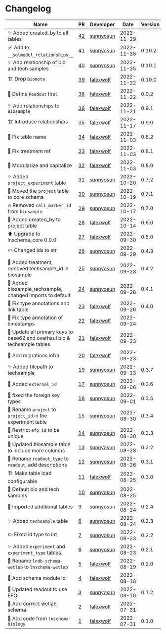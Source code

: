 # Changelog

<!-- prettier-ignore -->
Name | PR | Developer | Date | Version
--- | --- | --- | --- | ---
✨ Added created_by to all tables | [42](https://github.com/laminlabs/lnschema-wetlab/pull/42) | [sunnyosun](https://github.com/sunnyosun) | 2022-11-29 |
🩹 Add to `__sqlmodel_relationships__` | [41](https://github.com/laminlabs/lnschema-wetlab/pull/41) | [sunnyosun](https://github.com/sunnyosun) | 2022-11-28 | 0.10.2
✨ Add relationship of bio and tech samples | [40](https://github.com/laminlabs/lnschema-wetlab/pull/40) | [sunnyosun](https://github.com/sunnyosun) | 2022-11-25 | 0.10.1
🏗️ Drop `Biometa` | [39](https://github.com/laminlabs/lnschema-wetlab/pull/39) | [falexwolf](https://github.com/falexwolf) | 2022-11-22 | 0.10.0
🎨 Define `Readout` first | [38](https://github.com/laminlabs/lnschema-wetlab/pull/38) | [falexwolf](https://github.com/falexwolf) | 2022-11-22 | 0.9.2
✨ Add relationships to `Biosample` | [36](https://github.com/laminlabs/lnschema-wetlab/pull/36) | [falexwolf](https://github.com/falexwolf) | 2022-11-21 | 0.9.1
🏗️ Introduce relationships | [35](https://github.com/laminlabs/lnschema-wetlab/pull/35) | [falexwolf](https://github.com/falexwolf) | 2022-11-17 | 0.9.0
🐛 Fix table name | [34](https://github.com/laminlabs/lnschema-wetlab/pull/34) | [falexwolf](https://github.com/falexwolf) | 2022-11-03 | 0.8.2
🐛 Fix treatment ref | [33](https://github.com/laminlabs/lnschema-wetlab/pull/33) | [falexwolf](https://github.com/falexwolf) | 2022-11-03 | 0.8.1
🎨 Modularize and capitalize | [32](https://github.com/laminlabs/lnschema-wetlab/pull/32) | [falexwolf](https://github.com/falexwolf) | 2022-11-03 | 0.8.0
✨ Added `project_experiment` table | [31](https://github.com/laminlabs/lnschema-wetlab/pull/31) | [sunnyosun](https://github.com/sunnyosun) | 2022-10-20 | 0.7.2
🚚 Moved the `project` table to core schema | [30](https://github.com/laminlabs/lnschema-wetlab/pull/30) | [sunnyosun](https://github.com/sunnyosun) | 2022-10-19 | 0.7.1
🔥 Removed `cell_marker_id` from `biosample` | [29](https://github.com/laminlabs/lnschema-wetlab/pull/29) | [sunnyosun](https://github.com/sunnyosun) | 2022-10-17 | 0.7.0
🚚 Added created_by to project table | [28](https://github.com/laminlabs/lnschema-wetlab/pull/28) | [falexwolf](https://github.com/falexwolf) | 2022-10-14 | 0.6.0
⬆️ Upgrade to lnschema_core 0.9.0 | [27](https://github.com/laminlabs/lnschema-wetlab/pull/27) | [falexwolf](https://github.com/falexwolf) | 2022-09-30 | 0.5.0
✏️ Changed ids to str | [26](https://github.com/laminlabs/lnschema-wetlab/pull/26) | [sunnyosun](https://github.com/sunnyosun) | 2022-09-29 | 0.4.3
🍱 Added treatment, removed techsample_id in biosample | [25](https://github.com/laminlabs/lnschema-wetlab/pull/25) | [sunnyosun](https://github.com/sunnyosun) | 2022-09-28 | 0.4.2
🎨 Added biosample_techsample, changed imports to default | [24](https://github.com/laminlabs/lnschema-wetlab/pull/24) | [sunnyosun](https://github.com/sunnyosun) | 2022-09-28 | 0.4.1
🎨 Fix type annotations and link table | [23](https://github.com/laminlabs/lnschema-wetlab/pull/23) | [falexwolf](https://github.com/falexwolf) | 2022-09-26 | 0.4.0
🐛 Fix type annotation of timestamps | [22](https://github.com/laminlabs/lnschema-wetlab/pull/22) | [falexwolf](https://github.com/falexwolf) | 2022-09-24 |
🎨 Update all primary keys to base62 and overhaul bio & techsample tables | [21](https://github.com/laminlabs/lnschema-wetlab/pull/21) | [falexwolf](https://github.com/falexwolf) | 2022-09-23 |
🍱 Add migrations infra | [20](https://github.com/laminlabs/lnschema-wetlab/pull/20) | [falexwolf](https://github.com/falexwolf) | 2022-09-23 |
✨ Added filepath to techsample | [19](https://github.com/laminlabs/lnschema-wetlab/pull/19) | [sunnyosun](https://github.com/sunnyosun) | 2022-09-13 | 0.3.7
🎨 Added `external_id` | [17](https://github.com/laminlabs/lnschema-wetlab/pull/17) | [sunnyosun](https://github.com/sunnyosun) | 2022-09-06 | 0.3.6
🐛 fixed the foreign key types | [16](https://github.com/laminlabs/lnschema-wetlab/pull/16) | [sunnyosun](https://github.com/sunnyosun) | 2022-09-01 | 0.3.5
🚚 Rename `project` to `project_id` in the experiment table | [15](https://github.com/laminlabs/lnschema-wetlab/pull/15) | [sunnyosun](https://github.com/sunnyosun) | 2022-08-30 | 0.3.4
🎨 Restrict `efo_id` to be unique | [14](https://github.com/laminlabs/lnschema-wetlab/pull/14) | [sunnyosun](https://github.com/sunnyosun) | 2022-08-30 | 0.3.3
🎨 Updated biosample table to include more columns | [13](https://github.com/laminlabs/lnschema-wetlab/pull/13) | [sunnyosun](https://github.com/sunnyosun) | 2022-08-28 | 0.3.2
🚚 Rename `readout_type` to `readout`, add descriptions | [12](https://github.com/laminlabs/lnschema-wetlab/pull/12) | [sunnyosun](https://github.com/sunnyosun) | 2022-08-26 | 0.3.1
🏗️ Make table load configurable | [11](https://github.com/laminlabs/lnschema-wetlab/pull/11) | [falexwolf](https://github.com/falexwolf) | 2022-08-25 | 0.3.0
🎨 Default bio and tech samples | [10](https://github.com/laminlabs/lnschema-wetlab/pull/10) | [sunnyosun](https://github.com/sunnyosun) | 2022-08-25 |
🐛 Imported additional tables | [9](https://github.com/laminlabs/lnschema-wetlab/pull/9) | [sunnyosun](https://github.com/sunnyosun) | 2022-08-24 | 0.2.4
✨ Added `techsample` table | [8](https://github.com/laminlabs/lnschema-wetlab/pull/8) | [sunnyosun](https://github.com/sunnyosun) | 2022-08-24 | 0.2.3
✏️ Fixed id type to int | [7](https://github.com/laminlabs/lnschema-wetlab/pull/7) | [sunnyosun](https://github.com/sunnyosun) | 2022-08-23 | 0.2.2
✨ Added `experiment` and `experiment_type` tables. | [6](https://github.com/laminlabs/lnschema-wetlab/pull/6) | [sunnyosun](https://github.com/sunnyosun) | 2022-08-23 | 0.2.1
🚚 Rename `lndb-schema-wetlab` to `lnschema-wetlab` | [5](https://github.com/laminlabs/lnschema-wetlab/pull/5) | [falexwolf](https://github.com/falexwolf) | 2022-08-19 | 0.2.0
🔧 Add schema module id | [4](https://github.com/laminlabs/lnschema-wetlab/pull/4) | [falexwolf](https://github.com/falexwolf) | 2022-08-18 |
🎨 Updated readout to use EFO | [3](https://github.com/laminlabs/lnschema-wetlab/pull/3) | [sunnyosun](https://github.com/sunnyosun) | 2022-08-10 | 0.1.2
🐛 Add correct wetlab schema | [2](https://github.com/laminlabs/lnschema-wetlab/pull/2) | [falexwolf](https://github.com/falexwolf) | 2022-07-31 |
🚚 Add code from `lnschema-biology` | [1](https://github.com/laminlabs/lnschema-wetlab/pull/1) | [falexwolf](https://github.com/falexwolf) | 2022-07-31 | 0.1.0
